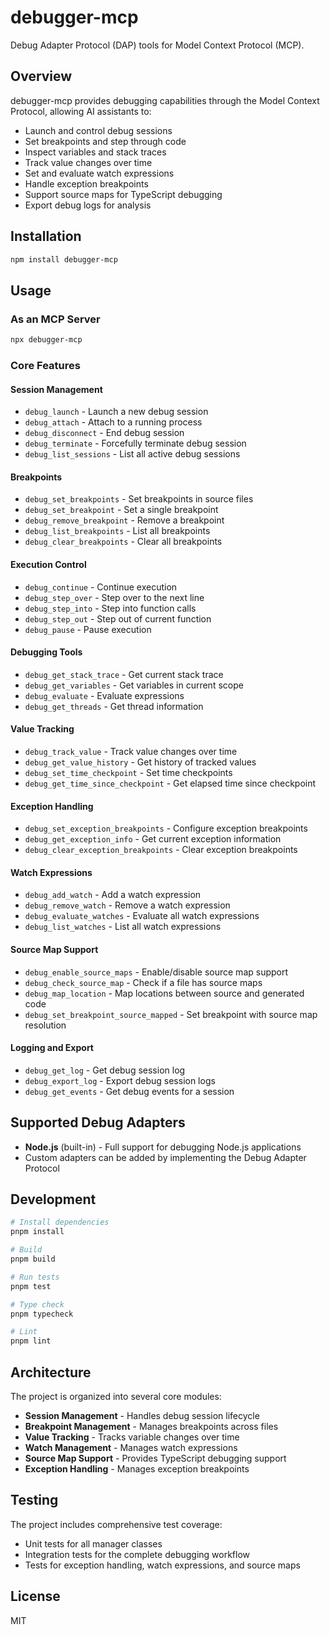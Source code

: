 # debugger-mcp

Debug Adapter Protocol (DAP) tools for Model Context Protocol (MCP).

## Overview

debugger-mcp provides debugging capabilities through the Model Context Protocol, allowing AI assistants to:
- Launch and control debug sessions
- Set breakpoints and step through code
- Inspect variables and stack traces
- Track value changes over time
- Set and evaluate watch expressions
- Handle exception breakpoints
- Support source maps for TypeScript debugging
- Export debug logs for analysis

## Installation

```bash
npm install debugger-mcp
```

## Usage

### As an MCP Server

```bash
npx debugger-mcp
```

### Core Features

#### Session Management
- `debug_launch` - Launch a new debug session
- `debug_attach` - Attach to a running process
- `debug_disconnect` - End debug session
- `debug_terminate` - Forcefully terminate debug session
- `debug_list_sessions` - List all active debug sessions

#### Breakpoints
- `debug_set_breakpoints` - Set breakpoints in source files
- `debug_set_breakpoint` - Set a single breakpoint
- `debug_remove_breakpoint` - Remove a breakpoint
- `debug_list_breakpoints` - List all breakpoints
- `debug_clear_breakpoints` - Clear all breakpoints

#### Execution Control
- `debug_continue` - Continue execution
- `debug_step_over` - Step over to the next line
- `debug_step_into` - Step into function calls
- `debug_step_out` - Step out of current function
- `debug_pause` - Pause execution

#### Debugging Tools
- `debug_get_stack_trace` - Get current stack trace
- `debug_get_variables` - Get variables in current scope
- `debug_evaluate` - Evaluate expressions
- `debug_get_threads` - Get thread information

#### Value Tracking
- `debug_track_value` - Track value changes over time
- `debug_get_value_history` - Get history of tracked values
- `debug_set_time_checkpoint` - Set time checkpoints
- `debug_get_time_since_checkpoint` - Get elapsed time since checkpoint

#### Exception Handling
- `debug_set_exception_breakpoints` - Configure exception breakpoints
- `debug_get_exception_info` - Get current exception information
- `debug_clear_exception_breakpoints` - Clear exception breakpoints

#### Watch Expressions
- `debug_add_watch` - Add a watch expression
- `debug_remove_watch` - Remove a watch expression
- `debug_evaluate_watches` - Evaluate all watch expressions
- `debug_list_watches` - List all watch expressions

#### Source Map Support
- `debug_enable_source_maps` - Enable/disable source map support
- `debug_check_source_map` - Check if a file has source maps
- `debug_map_location` - Map locations between source and generated code
- `debug_set_breakpoint_source_mapped` - Set breakpoint with source map resolution

#### Logging and Export
- `debug_get_log` - Get debug session log
- `debug_export_log` - Export debug session logs
- `debug_get_events` - Get debug events for a session

## Supported Debug Adapters

- **Node.js** (built-in) - Full support for debugging Node.js applications
- Custom adapters can be added by implementing the Debug Adapter Protocol

## Development

```bash
# Install dependencies
pnpm install

# Build
pnpm build

# Run tests
pnpm test

# Type check
pnpm typecheck

# Lint
pnpm lint
```

## Architecture

The project is organized into several core modules:

- **Session Management** - Handles debug session lifecycle
- **Breakpoint Management** - Manages breakpoints across files
- **Value Tracking** - Tracks variable changes over time
- **Watch Management** - Manages watch expressions
- **Source Map Support** - Provides TypeScript debugging support
- **Exception Handling** - Manages exception breakpoints

## Testing

The project includes comprehensive test coverage:
- Unit tests for all manager classes
- Integration tests for the complete debugging workflow
- Tests for exception handling, watch expressions, and source maps

## License

MIT